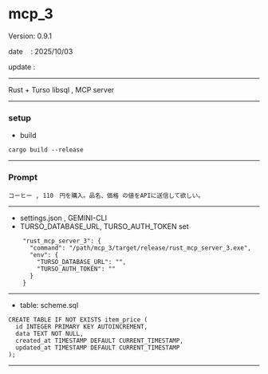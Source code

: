 # mcp_3

 Version: 0.9.1

 date    : 2025/10/03 

 update :

***

Rust + Turso libsql , MCP server

***
### setup

* build
```
cargo build --release
```
***
### Prompt
```
コーヒー , 110　円を購入。品名、価格 の値をAPIに送信して欲しい。
```

***
* settings.json , GEMINI-CLI
* TURSO_DATABASE_URL, TURSO_AUTH_TOKEN set

```
    "rust_mcp_server_3": {
      "command": "/path/mcp_3/target/release/rust_mcp_server_3.exe",
      "env": {
        "TURSO_DATABASE_URL": "",
        "TURSO_AUTH_TOKEN": ""
      }
    }

```

***
* table: scheme.sql

```
CREATE TABLE IF NOT EXISTS item_price (
  id INTEGER PRIMARY KEY AUTOINCREMENT,
  data TEXT NOT NULL,
  created_at TIMESTAMP DEFAULT CURRENT_TIMESTAMP,
  updated_at TIMESTAMP DEFAULT CURRENT_TIMESTAMP
);
```
***

